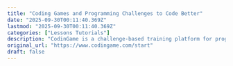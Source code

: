 ```yaml
---
title: "Coding Games and Programming Challenges to Code Better"
date: "2025-09-30T00:11:40.369Z"
lastmod: "2025-09-30T00:11:40.369Z"
categories: ["Lessons Tutorials"]
description: "CodinGame is a challenge-based training platform for programmers where you can play with the hottest programming topics. Solve games, code AI bots, learn from your peers, have fun."
original_url: "https://www.codingame.com/start"
draft: false
---
```

